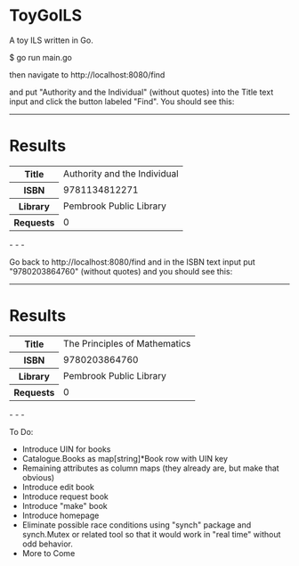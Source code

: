 # ToyGoILS
A toy ILS written in Go.

$ go run main.go


then navigate to http://localhost:8080/find

and put "Authority and the Individual" (without quotes) into the Title text input and click the button labeled "Find".
You should see this:

- - -
<h1>Results</h1>
<div>
<table>
<tr>
 <th scope="row">Title</th>
 <td>Authority and the Individual</td>
</tr>
<tr>
 <th scope="row">ISBN</th>
 <td>9781134812271</td>
</tr>
<tr>
 <th scope="row">Library</th>
 <td>Pembrook Public Library</td>
</tr>
<tr>
 <th scope="row">Requests</th>
 <td>0</td>
</tr>
</table>
</div>
- - -

Go back to http://localhost:8080/find and in the ISBN text input put "9780203864760" (without quotes) and you should see this:

- - -
<h1>Results</h1>

<div>
<table>
<tr>
 <th scope="row">Title</th>
 <td>The Principles of Mathematics</td>
</tr>
<tr>
 <th scope="row">ISBN</th>
 <td>9780203864760</td>
</tr>
<tr>
 <th scope="row">Library</th>
 <td>Pembrook Public Library</td>
</tr>
<tr>
 <th scope="row">Requests</th>
 <td>0</td>
</tr>
</table>
</div>
- - -

To Do:
* Introduce UIN for books
* Catalogue.Books as map[string]*Book row with UIN key
* Remaining attributes as column maps (they already are, but make that obvious)
* Introduce edit book
* Introduce request book
* Introduce "make" book
* Introduce homepage
* Eliminate possible race conditions using "synch" package and synch.Mutex or related tool so that it would work in "real time" without odd behavior.
* More to Come
